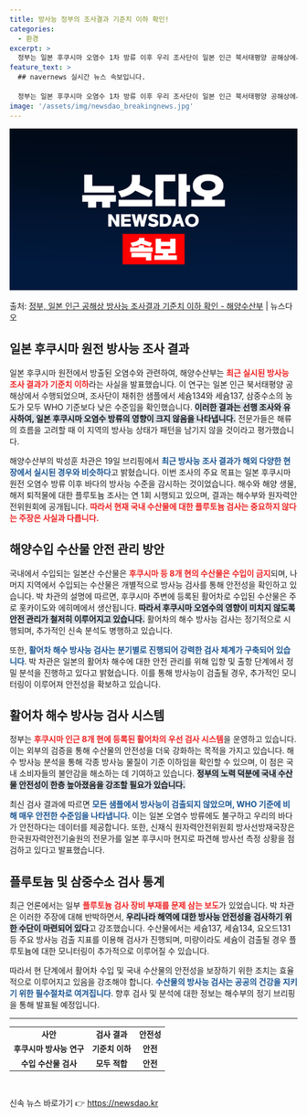 ```yaml
---
title: 방사능 정부의 조사결과 기준치 이하 확인!
categories:
  - 환경
excerpt: >
  정부는 일본 후쿠시마 오염수 1차 방류 이후 우리 조사단이 일본 인근 북서태평양 공해상에서 실시한 방사능 조…
feature_text: >
  ## navernews 실시간 뉴스 속보입니다.

  정부는 일본 후쿠시마 오염수 1차 방류 이후 우리 조사단이 일본 인근 북서태평양 공해상에서 실시한 방사능 조…
image: '/assets/img/newsdao_breakingnews.jpg'
---
```


![뉴스다오 속보](/assets/img/newsdao_breakingnews.jpg)

<p>출처: <a href="https://newsdao.kr/2219" rel="dofollow">정부, 일본 인근 공해상 방사능 조사결과 기준치 이하 확인 - 해양수산부</a> | 뉴스다오</p>

<h2 data-ke-size="size26">일본 후쿠시마 원전 방사능 조사 결과</h2>

<p data-ke-size="size16">일본 후쿠시마 원전에서 방출된 오염수와 관련하여, 해양수산부는 <b><span style="color: #ee2323;">최근 실시된 방사능 조사 결과가 기준치 이하</span></b>라는 사실을 발표했습니다. 이 연구는 일본 인근 북서태평양 공해상에서 수행되었으며, 조사단이 채취한 샘플에서 세슘134와 세슘137, 삼중수소의 농도가 모두 WHO 기준보다 낮은 수준임을 확인했습니다. <b><span style="background-color: #21538527;">이러한 결과는 선행 조사와 유사하여, 일본 후쿠시마 오염수 방류의 영향이 크지 않음을 나타냅니다.</span></b> 전문가들은 해류의 흐름을 고려할 때 이 지역의 방사능 상태가 패턴을 남기지 않을 것이라고 평가했습니다.</p>

<p data-ke-size="size16">해양수산부의 박성훈 차관은 19일 브리핑에서 <b><span style="color: #1a5490;">최근 방사능 조사 결과가 해외 다양한 현장에서 실시된 경우와 비슷하다</span></b>고 밝혔습니다. 이번 조사의 주요 목표는 일본 후쿠시마 원전 오염수 방류 이후 바다의 방사능 수준을 감시하는 것이었습니다. 해수와 해양 생물, 해저 퇴적물에 대한 플루토늄 조사는 연 1회 시행되고 있으며, 결과는 해수부와 원자력안전위원회에 공개됩니다. <b><span style="color: #ee2323;">따라서 현재 국내 수산물에 대한 플루토늄 검사는 중요하지 않다는 주장은 사실과 다릅니다.</span></b></p>

<h2 data-ke-size="size26">해양수입 수산물 안전 관리 방안</h2>

<p data-ke-size="size16">국내에서 수입되는 일본산 수산물은 <b><span style="color: #ee2323;">후쿠시마 등 8개 현의 수산물은 수입이 금지</span></b>되며, 나머지 지역에서 수입되는 수산물은 개별적으로 방사능 검사를 통해 안전성을 확인하고 있습니다. 박 차관의 설명에 따르면, 후쿠시마 주변에 등록된 활어차로 수입된 수산물은 주로 홋카이도와 에히메에서 생산됩니다. <b><span style="background-color: #21538527;">따라서 후쿠시마 오염수의 영향이 미치지 않도록 안전 관리가 철저히 이루어지고 있습니다.</span></b> 활어차의 해수 방사능 검사는 정기적으로 시행되며, 추가적인 신속 분석도 병행하고 있습니다.</p>

<p data-ke-size="size16">또한, <b><span style="color: #1a5490;">활어차 해수 방사능 검사는 분기별로 진행되어 강력한 검사 체계가 구축되어 있습니다</span></b>. 박 차관은 일본의 활어차 해수에 대한 안전 관리를 위해 입항 및 출항 단계에서 정밀 분석을 진행하고 있다고 밝혔습니다. 이를 통해 방사능이 검출될 경우, 추가적인 모니터링이 이루어져 안전성을 확보하고 있습니다.</p>

<h2 data-ke-size="size26">활어차 해수 방사능 검사 시스템</h2>

<p data-ke-size="size16">정부는 <b><span style="color: #ee2323;">후쿠시마 인근 8개 현에 등록된 활어차의 우선 검사 시스템</span></b>을 운영하고 있습니다. 이는 외부의 검증을 통해 수산물의 안전성을 더욱 강화하는 목적을 가지고 있습니다. 해수 방사능 분석을 통해 각종 방사능 물질이 기준 이하임을 확인할 수 있으며, 이 점은 국내 소비자들의 불안감을 해소하는 데 기여하고 있습니다. <b><span style="background-color: #21538527;">정부의 노력 덕분에 국내 수산물 안전성이 한층 높아졌음을 강조할 필요가 있습니다.</span></b></p>

<p data-ke-size="size16">최신 검사 결과에 따르면 <b><span style="color: #1a5490;">모든 샘플에서 방사능이 검출되지 않았으며, WHO 기준에 비해 매우 안전한 수준임을 나타냅니다</span></b>. 이는 일본 오염수 방류에도 불구하고 우리의 바다가 안전하다는 데이터를 제공합니다. 또한, 신재식 원자력안전위원회 방사선방재국장은 한국원자력안전기술원의 전문가를 일본 후쿠시마 현지로 파견해 방사선 측정 상황을 점검하고 있다고 발표했습니다.</p>

<h2 data-ke-size="size26">플루토늄 및 삼중수소 검사 통계</h2>

<p data-ke-size="size16">최근 언론에서는 일부 <b><span style="color: #ee2323;">플루토늄 검사 장비 부재를 문제 삼는 보도</span></b>가 있었습니다. 박 차관은 이러한 주장에 대해 반박하면서, <b><span style="background-color: #21538527;">우리나라 해역에 대한 방사능 안전성을 검사하기 위한 수단이 마련되어 있다</span></b>고 강조했습니다. 수산물에서는 세슘137, 세슘134, 요오드131 등 주요 방사능 검출 지표를 이용해 검사가 진행되며, 미량이라도 세슘이 검출될 경우 플루토늄에 대한 모니터링이 추가적으로 이루어질 수 있습니다.</p>

<p data-ke-size="size16">따라서 현 단계에서 활어차 수입 및 국내 수산물의 안전성을 보장하기 위한 조치는 효율적으로 이루어지고 있음을 강조해야 합니다. <b><span style="color: #1a5490;">수산물의 방사능 검사는 공공의 건강을 지키기 위한 필수절차로 여겨집니다</span></b>. 향후 검사 및 분석에 대한 정보는 해수부의 정기 브리핑을 통해 발표될 예정입니다.</p>

<hr />

<table style="width: 100%; border-collapse: collapse;">
    <tbody>
        <tr>
            <td style="text-align: center; height: 17px;"><b>사안</b></td>
            <td style="text-align: center; height: 17px;"><b>검사 결과</b></td>
            <td style="text-align: center; height: 17px;"><b>안전성</b></td>
        </tr>
        <tr>
            <td style="text-align: center; height: 17px;"><b>후쿠시마 방사능 연구</b></td>
            <td style="text-align: center; height: 17px;"><b>기준치 이하</b></td>
            <td style="text-align: center; height: 17px;"><b>안전</b></td>
        </tr>
        <tr>
            <td style="text-align: center; height: 17px;"><b>수입 수산물 검사</b></td>
            <td style="text-align: center; height: 17px;"><b>모두 적합</b></td>
            <td style="text-align: center; height: 17px;"><b>안전</b></td>
        </tr>
    </tbody>
</table>

<p data-ke-size="size16">&nbsp;</p> 

신속 뉴스 바로가기 👉 <a href="https://newsdao.kr" rel="dofollow">https://newsdao.kr</a>


